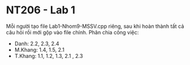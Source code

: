 # NT206 - Lab 1
Mỗi người tạo file Lab1-Nhom9-MSSV.cpp riêng, sau khi hoàn thành tất cả câu hỏi rồi mới gộp vào file chính.
Phân chia công việc:
- Danh: 2.2, 2.3, 2.4
- M.Khang: 1.4, 1.5, 2.1
- T.Khang: 1.1, 1.2, 1.3, 2.1 , 2.3